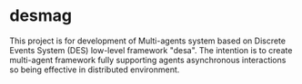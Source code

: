# desmag
This  project is for development of Multi-agents system based on 
Discrete Events System (DES) low-level framework "desa".
The intention is to create multi-agent framework fully supporting agents asynchronous interactions
so being effective in distributed environment.
